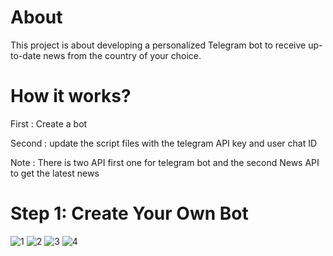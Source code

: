 # About
This project is about developing a personalized Telegram bot to receive up-to-date news from the country of your choice.
# How it works?
First : Create a bot

Second : update the script files with the telegram API key and user chat ID

Note : There is two API first one for telegram bot and the second News API to get the latest news
# Step 1: Create Your Own Bot 
![1](https://github.com/MariamAlHalabi/TelegramBot_LatestNews/assets/146833815/df580080-2ddb-479f-b402-01613094790d)
![2](https://github.com/MariamAlHalabi/TelegramBot_LatestNews/assets/146833815/8aea61ce-344c-49c5-aa96-20ded4166f6d)
![3](https://github.com/MariamAlHalabi/TelegramBot_LatestNews/assets/146833815/2e0720dd-29a5-4d10-bc8e-ab21069668bb)
![4](https://github.com/MariamAlHalabi/TelegramBot_LatestNews/assets/146833815/52b5b066-c367-4188-a7b5-cf4f6756e42c)
